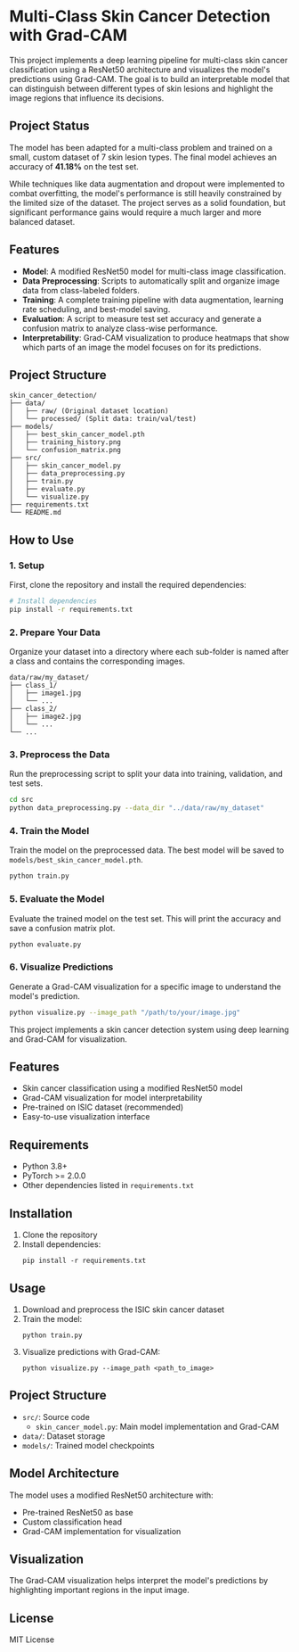 # Multi-Class Skin Cancer Detection with Grad-CAM

This project implements a deep learning pipeline for multi-class skin cancer classification using a ResNet50 architecture and visualizes the model's predictions using Grad-CAM. The goal is to build an interpretable model that can distinguish between different types of skin lesions and highlight the image regions that influence its decisions.

## Project Status

The model has been adapted for a multi-class problem and trained on a small, custom dataset of 7 skin lesion types. The final model achieves an accuracy of **41.18%** on the test set. 

While techniques like data augmentation and dropout were implemented to combat overfitting, the model's performance is still heavily constrained by the limited size of the dataset. The project serves as a solid foundation, but significant performance gains would require a much larger and more balanced dataset.

## Features

- **Model**: A modified ResNet50 model for multi-class image classification.
- **Data Preprocessing**: Scripts to automatically split and organize image data from class-labeled folders.
- **Training**: A complete training pipeline with data augmentation, learning rate scheduling, and best-model saving.
- **Evaluation**: A script to measure test set accuracy and generate a confusion matrix to analyze class-wise performance.
- **Interpretability**: Grad-CAM visualization to produce heatmaps that show which parts of an image the model focuses on for its predictions.

## Project Structure

```
skin_cancer_detection/
├── data/
│   ├── raw/ (Original dataset location)
│   └── processed/ (Split data: train/val/test)
├── models/
│   ├── best_skin_cancer_model.pth
│   ├── training_history.png
│   └── confusion_matrix.png
├── src/
│   ├── skin_cancer_model.py
│   ├── data_preprocessing.py
│   ├── train.py
│   ├── evaluate.py
│   └── visualize.py
├── requirements.txt
└── README.md
```

## How to Use

### 1. Setup

First, clone the repository and install the required dependencies:

```bash
# Install dependencies
pip install -r requirements.txt
```

### 2. Prepare Your Data

Organize your dataset into a directory where each sub-folder is named after a class and contains the corresponding images.

```
data/raw/my_dataset/
├── class_1/
│   ├── image1.jpg
│   └── ...
├── class_2/
│   ├── image2.jpg
│   └── ...
└── ...
```

### 3. Preprocess the Data

Run the preprocessing script to split your data into training, validation, and test sets.

```bash
cd src
python data_preprocessing.py --data_dir "../data/raw/my_dataset"
```

### 4. Train the Model

Train the model on the preprocessed data. The best model will be saved to `models/best_skin_cancer_model.pth`.

```bash
python train.py
```

### 5. Evaluate the Model

Evaluate the trained model on the test set. This will print the accuracy and save a confusion matrix plot.

```bash
python evaluate.py
```

### 6. Visualize Predictions

Generate a Grad-CAM visualization for a specific image to understand the model's prediction.

```bash
python visualize.py --image_path "/path/to/your/image.jpg"
```


This project implements a skin cancer detection system using deep learning and Grad-CAM for visualization.

## Features

- Skin cancer classification using a modified ResNet50 model
- Grad-CAM visualization for model interpretability
- Pre-trained on ISIC dataset (recommended)
- Easy-to-use visualization interface

## Requirements

- Python 3.8+
- PyTorch >= 2.0.0
- Other dependencies listed in `requirements.txt`

## Installation

1. Clone the repository
2. Install dependencies:
   ```
   pip install -r requirements.txt
   ```

## Usage

1. Download and preprocess the ISIC skin cancer dataset
2. Train the model:
   ```
   python train.py
   ```
3. Visualize predictions with Grad-CAM:
   ```
   python visualize.py --image_path <path_to_image>
   ```

## Project Structure

- `src/`: Source code
  - `skin_cancer_model.py`: Main model implementation and Grad-CAM
- `data/`: Dataset storage
- `models/`: Trained model checkpoints

## Model Architecture

The model uses a modified ResNet50 architecture with:
- Pre-trained ResNet50 as base
- Custom classification head
- Grad-CAM implementation for visualization

## Visualization

The Grad-CAM visualization helps interpret the model's predictions by highlighting important regions in the input image.

## License

MIT License
